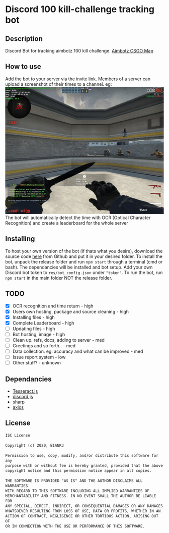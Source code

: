 # Discord 100 kill-challenge tracking bot

## Description  

Discord Bot for tracking aimbotz 100 kill challenge. [Aimbotz CSGO Map](https://steamcommunity.com/sharedfiles/filedetails/?l=english&id=243702660)

## How to use 

Add the bot to your server via the invite [link](https://discord.com/api/oauth2/authorize?client_id=777921727555698729&permissions=256064&scope=bot). Members of a server can upload a screenshot of their times to a channel.
eg: ![Example Upload Image](https://github.com/B1ANK3/discord_100kc/blob/master/res/example.jpg)
The bot will automatically detect the time with OCR (Optical Character Recognition) and create a leaderboard for the whole server

## Installing 

To host your own version of the bot (if thats what you desire), download the source code [here](https://github.com/B1ANK3/Discord_100KC/releases/download/v1.0.0/release.zip) from Github and put it in your desired folder.
To install the bot, unpack the release folder and run `npm start` through a terminal (cmd or bash). The dependancies will be installed and bot setup. Add your own Discord bot token to `res/bot_config.json` under `"token"`. To run the bot, run `npm start` in the main folder NOT the release folder.

## TODO

- [x] OCR recognition and time return - high
- [x] Users own hosting, package and source cleaning - high
- [x] Installing files - high
- [x] Complete Leaderboard - high
- [ ] Updating files - high
- [ ] Bot hosting, image - high
- [ ] Clean up. refs, docs, adding to server - med
- [ ] Greetings and so forth.. - med
- [ ] Data collection. eg: accuracy and what can be improved - med
- [ ] Issue report system - low 
- [ ] Other stuff? - unknown

## Dependancies

* [Tesseract.js](https://github.com/naptha/tesseract.js)
* [discord.js](https://github.com/discordjs/discord.js)
* [sharp](https://github.com/lovell/sharp)
* [axios](https://github.com/axios/axios)

## License 

    ISC License

    Copyright (c) 2020, B1ANK3

    Permission to use, copy, modify, and/or distribute this software for any
    purpose with or without fee is hereby granted, provided that the above
    copyright notice and this permission notice appear in all copies.

    THE SOFTWARE IS PROVIDED "AS IS" AND THE AUTHOR DISCLAIMS ALL WARRANTIES
    WITH REGARD TO THIS SOFTWARE INCLUDING ALL IMPLIED WARRANTIES OF
    MERCHANTABILITY AND FITNESS. IN NO EVENT SHALL THE AUTHOR BE LIABLE FOR
    ANY SPECIAL, DIRECT, INDIRECT, OR CONSEQUENTIAL DAMAGES OR ANY DAMAGES
    WHATSOEVER RESULTING FROM LOSS OF USE, DATA OR PROFITS, WHETHER IN AN
    ACTION OF CONTRACT, NEGLIGENCE OR OTHER TORTIOUS ACTION, ARISING OUT OF
    OR IN CONNECTION WITH THE USE OR PERFORMANCE OF THIS SOFTWARE. 